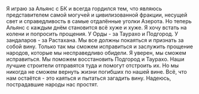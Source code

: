 Я играю за Альянс с БК и всегда гордился тем, что являюсь представителем самой могучей и цивилизованной фракции, несущей свет и справедливость в самые отдалённые уголки Азерота. Но теперь Альянс с каждым днём становится всё хуже и хуже. Я хочу встать на колени и попросить прощения. У Орды - за Таурахо и Подгород. У зандаларов - за Растахана. Мы все должны покаяться и признать за собой вину. Только так мы сможем исправиться и заслужить прощение народов, которые мы несправедливо обидели. Я уверен, мы сможем исправиться. Мы поможем восстановить Подгород и Таурахо. Наши лучшие строители отправятся туда и помогут отстроить их. Но мы никогда не сможем вернуть жизни погибших по нашей вине. Всё, что нам остаётся - это каяться и пытаться загадить вину. Надеюсь, пострадавшие народы нас простят.